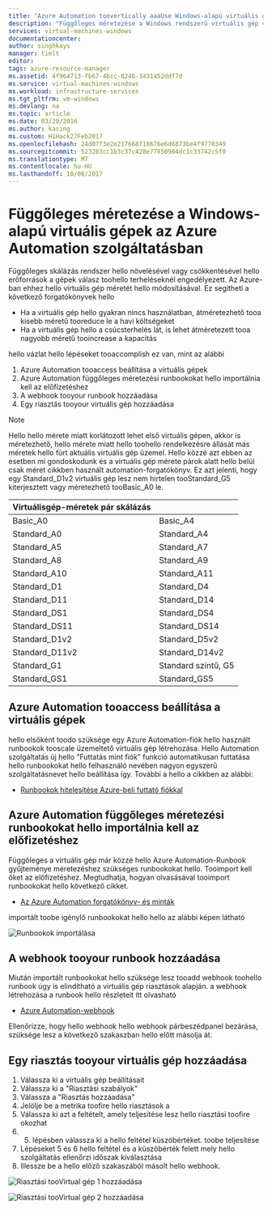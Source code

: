 ```yaml
---
title: "Azure Automation toovertically aaaUse Windows-alapú virtuális gépek méretezési |} Microsoft Docs"
description: "Függőleges méretezése a Windows rendszerű virtuális gép válasz toomonitoring értesítések az Azure Automation szolgáltatásban"
services: virtual-machines-windows
documentationcenter: 
author: singhkays
manager: timlt
editor: 
tags: azure-resource-manager
ms.assetid: 4f964713-fb67-4bcc-8246-3431452ddf7d
ms.service: virtual-machines-windows
ms.workload: infrastructure-services
ms.tgt_pltfrm: vm-windows
ms.devlang: na
ms.topic: article
ms.date: 03/29/2016
ms.author: kasing
ms.custom: H1Hack27Feb2017
ms.openlocfilehash: 24d07f3e2e217668f18676e6d6873be4f9770349
ms.sourcegitcommit: 523283cc1b3c37c428e77850964dc1c33742c5f0
ms.translationtype: MT
ms.contentlocale: hu-HU
ms.lasthandoff: 10/06/2017
---
```

# <a name="vertically-scale-windows-vms-with-azure-automation"></a>Függőleges méretezése a Windows-alapú virtuális gépek az Azure Automation szolgáltatásban

Függőleges skálázás rendszer hello növelésével vagy csökkentésével hello erőforrások a gépek válasz toohello terheléseknél engedélyezett. Az Azure-ban ehhez hello virtuális gép méretét hello módosításával. Ez segítheti a következő forgatókönyvek hello

* Ha a virtuális gép hello gyakran nincs használatban, átméretezhető tooa kisebb méretű tooreduce le a havi költségeket
* Ha a virtuális gép hello a csúcsterhelés lát, is lehet átméretezett tooa nagyobb méretű tooincrease a kapacitás

hello vázlat hello lépéseket tooaccomplish ez van, mint az alábbi

1. Azure Automation tooaccess beállítása a virtuális gépek
2. Azure Automation függőleges méretezési runbookokat hello importálnia kell az előfizetéshez
3. A webhook tooyour runbook hozzáadása
4. Egy riasztás tooyour virtuális gép hozzáadása

> [!NOTE]
> Hello hello mérete miatt korlátozott lehet első virtuális gépen, akkor is méretezhető, hello mérete miatt hello toohello rendelkezésre állását más méretek hello fürt aktuális virtuális gép üzemel. Hello közzé azt ebben az esetben mi gondoskodunk és a virtuális gép mérete párok alatt hello belül csak méret cikkben használt automation-forgatókönyv. Ez azt jelenti, hogy egy Standard_D1v2 virtuális gép lesz nem hirtelen tooStandard_G5 kiterjesztett vagy méretezhető tooBasic_A0 le.
> 
> | Virtuálisgép-méretek pár skálázás |  |
> | --- | --- |
> | Basic_A0 |Basic_A4 |
> | Standard_A0 |Standard_A4 |
> | Standard_A5 |Standard_A7 |
> | Standard_A8 |Standard_A9 |
> | Standard_A10 |Standard_A11 |
> | Standard_D1 |Standard_D4 |
> | Standard_D11 |Standard_D14 |
> | Standard_DS1 |Standard_DS4 |
> | Standard_DS11 |Standard_DS14 |
> | Standard_D1v2 |Standard_D5v2 |
> | Standard_D11v2 |Standard_D14v2 |
> | Standard_G1 |Standard szintű, G5 |
> | Standard_GS1 |Standard_GS5 |
> 
> 

## <a name="setup-azure-automation-tooaccess-your-virtual-machines"></a>Azure Automation tooaccess beállítása a virtuális gépek
hello elsőként toodo szüksége egy Azure Automation-fiók hello használt runbookok tooscale üzemeltető virtuális gép létrehozása. Hello Automation szolgáltatás új hello "Futtatás mint fiók" funkció automatikusan futtatása hello runbookokat hello felhasználó nevében nagyon egyszerű szolgáltatásnevet hello beállítása így. További a hello a cikkben az alábbi:

* [Runbookok hitelesítése Azure-beli futtató fiókkal](../../automation/automation-sec-configure-azure-runas-account.md)

## <a name="import-hello-azure-automation-vertical-scale-runbooks-into-your-subscription"></a>Azure Automation függőleges méretezési runbookokat hello importálnia kell az előfizetéshez
Függőleges a virtuális gép már közzé hello Azure Automation-Runbook gyűjteménye méretezéshez szükséges runbookokat hello. Tooimport kell őket az előfizetéshez. Megtudhatja, hogyan olvasásával tooimport runbookokat hello következő cikket.

* [Az Azure Automation forgatókönyv- és minták](../../automation/automation-runbook-gallery.md)

importált toobe igénylő runbookokat hello hello az alábbi képen látható

![Runbookok importálása](./media/vertical-scaling-automation/scale-runbooks.png)

## <a name="add-a-webhook-tooyour-runbook"></a>A webhook tooyour runbook hozzáadása
Miután importált runbookokat hello szüksége lesz tooadd webhook toohello runbook úgy is elindítható a virtuális gép riasztások alapján. a webhook létrehozása a runbook hello részleteit itt olvasható

* [Azure Automation-webhook](../../automation/automation-webhooks.md)

Ellenőrizze, hogy hello webhook hello webhook párbeszédpanel bezárása, szüksége lesz a következő szakaszban hello előtt másolja át.

## <a name="add-an-alert-tooyour-virtual-machine"></a>Egy riasztás tooyour virtuális gép hozzáadása
1. Válassza ki a virtuális gép beállításait
2. Válassza ki a "Riasztási szabályok"
3. Válassza a "Riasztás hozzáadása"
4. Jelölje be a metrika toofire hello riasztások a
5. Válassza ki azt a feltételt, amely teljesítése lesz hello riasztási toofire okozhat
6. 5. lépésben válassza ki a hello feltétel küszöbértéket. toobe teljesítése
7. Lépéseket 5 és 6 hello feltétel és a küszöbérték felett mely hello szolgáltatás ellenőrzi időszak kiválasztása
8. Illessze be a hello előző szakaszából másolt hello webhook.

![Riasztási tooVirtual gép 1 hozzáadása](./media/vertical-scaling-automation/add-alert-webhook-1.png)

![Riasztási tooVirtual gép 2 hozzáadása](./media/vertical-scaling-automation/add-alert-webhook-2.png)

